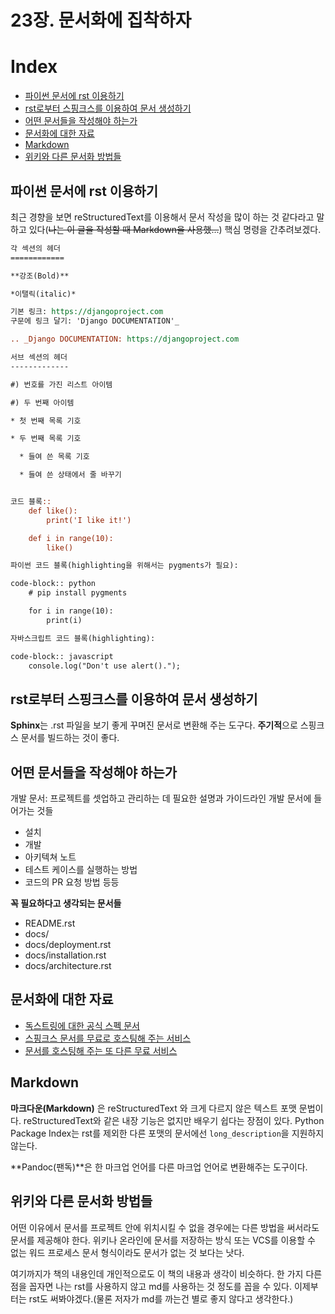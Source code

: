 23장. 문서화에 집착하자
=====

# Index
- [파이썬 문서에 rst 이용하기](#파이썬-문서에-rst-이용하기)
- [rst로부터 스핑크스를 이용하여 문서 생성하기](#rst로부터-스핑크스를-이용하여-문서-생성하기)
- [어떤 문서들을 작성해야 하는가](#어떤-문서들을-작성해야-하는가)
- [문서화에 대한 자료](#문서화에-대한-자료)
- [Markdown](#markdown)
- [위키와 다른 문서화 방법들](#위키와-다른-문서화-방법들)

## 파이썬 문서에 rst 이용하기

최근 경향을 보면 reStructuredText를 이용해서 문서 작성을 많이 하는 것 같다라고 말하고 있다(~~나는 이 글을 작성할 때 Markdown을 사용했...~~)
핵심 명령을 간추려보겠다.

```rst
각 섹션의 헤더
============

**강조(Bold)**

*이탤릭(italic)*

기본 링크: https://djangoproject.com
구문에 링크 달기: 'Django DOCUMENTATION'_

.. _Django DOCUMENTATION: https://djangoproject.com

서브 섹션의 헤더
-------------

#) 번호를 가진 리스트 아이템

#) 두 번째 아이템

* 첫 번째 목록 기호

* 두 번째 목록 기호

  * 들여 쓴 목록 기호

  * 들여 쓴 상태에서 줄 바꾸기


코드 블록::
    def like():
        print('I like it!')

    def i in range(10):
        like()

파이썬 코드 블록(highlighting을 위해서는 pygments가 필요):

code-block:: python
    # pip install pygments

    for i in range(10):
        print(i)

자바스크립트 코드 블록(highlighting):

code-block:: javascript
    console.log("Don't use alert().");
```

## rst로부터 스핑크스를 이용하여 문서 생성하기

**Sphinx**는 .rst 파일을 보기 좋게 꾸며진 문서로 변환해 주는 도구다.
**주기적**으로 스핑크스 문서를 빌드하는 것이 좋다.

## 어떤 문서들을 작성해야 하는가

개발 문서: 프로젝트를 셋업하고 관리하는 데 필요한 설명과 가이드라인
개발 문서에 들어가는 것들
- 설치
- 개발
- 아키텍쳐 노트
- 테스트 케이스를 실행하는 방법
- 코드의 PR 요청 방법 등등

**꼭 필요하다고 생각되는 문서들**
- README.rst
- docs/
- docs/deployment.rst
- docs/installation.rst
- docs/architecture.rst

## 문서화에 대한 자료

- [독스트링에 대한 공식 스펙 문서](http://www.python.org/dev/peps/pep-0257)
- [스핑크스 문서를 무료로 호스팅해 주는 서비스](https://readthedocs.org/)
- [문서를 호스팅해 주는 또 다른 무료 서비스](https://pythonhosted.org/)

## Markdown

**마크다운(Markdown)** 은 reStructuredText 와 크게 다르지 않은 텍스트 포맷 문법이다.
reStructuredText와 같은 내장 기능은 없지만 배우기 쉽다는 장점이 있다.
Python Package Index는 rst를 제외한 다른 포맷의 문서에선 `long_description`을 지원하지 않는다.

**Pandoc(팬독)**은 한 마크업 언어를 다른 마크업 언어로 변환해주는 도구이다.

## 위키와 다른 문서화 방법들

어떤 이유에서 문서를 프로젝트 안에 위치시킬 수 없을 경우에는 다른 방법을 써서라도 문서를 제공해야 한다.
위키나 온라인에 문서를 저장하는 방식 또는 VCS를 이용할 수 없는 워드 프로세스 문서 형식이라도 문서가 없는 것 보다는 낫다.


여기까지가 책의 내용인데 개인적으로도 이 책의 내용과 생각이 비슷하다.
한 가지 다른 점을 꼽자면 나는 rst를 사용하지 않고 md를 사용하는 것 정도를 꼽을 수 있다.
이제부터는 rst도 써봐야겠다.(물론 저자가 md를 까는건 별로 좋지 않다고 생각한다.)
